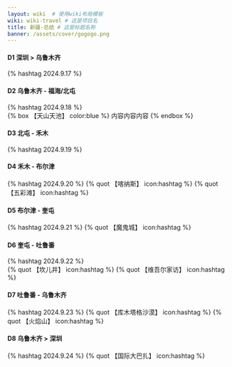 ```yaml
---
layout: wiki  # 使用wiki布局模板
wiki: wiki-travel # 这是项目名
title: 新疆-总结 # 这是标题名称
banner: /assets/cover/gogogo.png
---
```


#### D1 深圳 > 乌鲁木齐
{% hashtag 2024.9.17 %} 

#### D2 乌鲁木齐 - 福海/北屯
{% hashtag 2024.9.18 %}  
{% box 【天山天池】 color:blue %}
内容内容内容
{% endbox %}

#### D3 北屯 - 禾木
{% hashtag 2024.9.19 %} 

#### D4 禾木 - 布尔津
{% hashtag 2024.9.20 %} 
{% quot 【喀纳斯】 icon:hashtag %}
{% quot 【五彩滩】 icon:hashtag %}

#### D5 布尔津 - 奎屯
{% hashtag 2024.9.21 %} 
{% quot 【魔鬼城】 icon:hashtag %}

#### D6 奎屯 - 吐鲁番
{% hashtag 2024.9.22 %}  
{% quot 【坎儿井】 icon:hashtag %}
{% quot 【维吾尔家访】 icon:hashtag %}

#### D7 吐鲁番 - 乌鲁木齐
{% hashtag 2024.9.23 %} 
{% quot 【库木塔格沙漠】 icon:hashtag %}
{% quot 【火焰山】 icon:hashtag %}
  
#### D8 乌鲁木齐 > 深圳
{% hashtag 2024.9.24 %} 
{% quot 【国际大巴扎】 icon:hashtag %}
